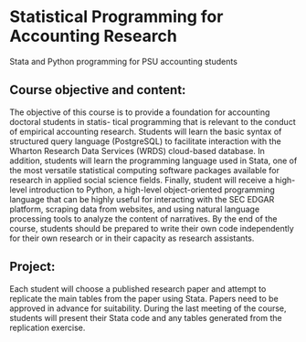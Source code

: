 # Statistical Programming for Accounting Research
Stata and Python programming for PSU accounting students

## Course objective and content:

The objective of this course is to provide a foundation for accounting doctoral students in statis- tical programming that is relevant to the conduct of empirical accounting research. Students will learn the basic syntax of structured query language (PostgreSQL) to facilitate interaction with the Wharton Research Data Services (WRDS) cloud-based database. In addition, students will learn the programming language used in Stata, one of the most versatile statistical computing software packages available for research in applied social science fields. Finally, student will receive a high-level introduction to Python, a high-level object-oriented programming language that can be highly useful for interacting with the SEC EDGAR platform, scraping data from websites, and using natural language processing tools to analyze the content of narratives. By the end of the course, students should be prepared to write their own code independently for their own research or in their capacity as research assistants.

## Project:

Each student will choose a published research paper and attempt to replicate the main tables from the paper using Stata. Papers need to be approved in advance for suitability. During the last meeting of the course, students will present their Stata code and any tables generated from the replication exercise.


<!-- [![Binder](https://mybinder.org/badge_logo.svg)](https://mybinder.org/v2/gh/sbb151/phd-programming.git/HEAD) -->
